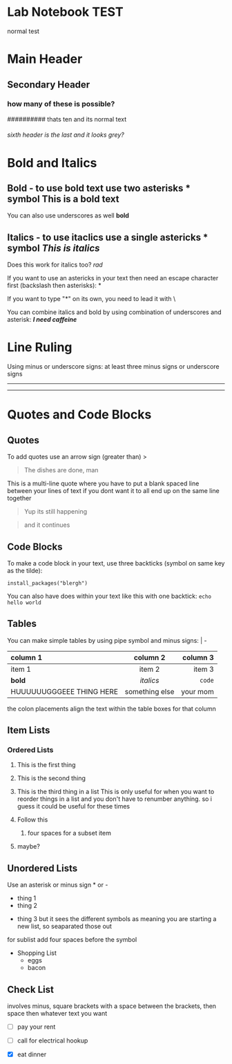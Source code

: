 # Lab Notebook TEST

normal test 

# Main Header
## Secondary Header
### how many of these is possible?
########## thats ten and its normal text
###### sixth header is the last and it looks grey?


# Bold and Italics 

## Bold - to use bold text use two asterisks * symbol  **This is a bold text**
You can also use underscores as well __bold__

## Italics - to use itaclics use a single astericks * symbol *This is italics*
Does this work for italics too? _rad_


If you want to use an astericks in your text then need an escape character first (backslash then asterisks):  \*

If you want to type "\*" on its own, you need to lead it with \\


You can combine italics and bold by using combination of underscores and asterisk:  _**I need caffeine**_

# Line Ruling

Using minus or underscore signs: at least three minus signs or underscore signs

____
----


# Quotes and Code Blocks

## Quotes
To add quotes use an arrow sign (greater than) >
> The dishes are done, man

This is a multi-line quote where you have to put a blank spaced line between your lines of text if you dont want it to all end up on the same line together
> Yup its still happening

> and it continues



## Code Blocks

To make a code block in your text, use three backticks (symbol on same key as the tilde): 
```
install_packages("blergh")
```

You can also have does within your text like this with one backtick: `echo hello world`

## Tables

You can make simple tables by using pipe symbol and minus signs: | -

| column 1 | column 2 | column 3|
|:---------|:--------:|--------:|
| item 1   | item 2   | item 3  |
|**bold**  |*italics* | `code`  |
|HUUUUUUGGGEEE THING HERE|  something else  | your mom  |

the colon placements align the text within the table boxes for that column


## Item Lists

### Ordered Lists

1. This is the first thing
1. This is the second thing
1. This is the third thing in a list
This is only useful for when you want to reorder things in  a list and you don't have to renumber anything. so i guess it could be useful for these times


1. Follow this
    1. four spaces for a subset item
1. maybe?


## Unordered Lists
Use an asterisk or minus sign * or - 
* thing 1
* thing 2
- thing 3
but it sees the different symbols as meaning you are starting a new list, so seaparated those out

for sublist add four spaces before the symbol
* Shopping List
    * eggs
    * bacon


## Check List
involves minus, square brackets with a space between the brackets, then space then whatever text you want
 - [ ] pay your rent
 - [ ] call for electrical hookup 
 - [X] eat dinner
 
 


